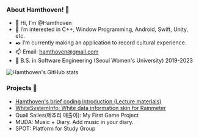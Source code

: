 
<!---
![Hamthoven's Profile Image](https://github.com/Hamthoven/Hamthoven/blob/main/HamThovenProfile.jpg)
--->

### About Hamthoven! 🐹

- 👋 Hi, I’m @Hamthoven
- 👀 I’m interested in C++, Window Programming, Android, Swift, Unity, etc.
- ✒️ I’m currently making an application to record cultural experience.
- 📫 Email: hamthoven@gmail.com
- 🏫 B.S. in Software Engineering (Seoul Women's University) 2019-2023

![Hamthoven's GitHub stats](https://github-readme-stats.vercel.app/api?username=Hamthoven&count_private=true&show_icons=true) <br/>

### Projects 📁

- [Hamthoven's brief coding introduction (Lecture materials)](https://github.com/Hamthoven/BriefCodingIntroduction)
- [WhiteSystemInfo: White data information skin for Rainmeter](https://github.com/Hamthoven/WhiteSystemInfo)
- Quail Sailes(메추리 매출이): My First Game Project
- MUDA: Music + Diary. Add music in your diary.
- SPOT: Platform for Study Group


<!---
Hamthoven/Hamthoven is a ✨ special ✨ repository because its `README.md` (this file) appears on your GitHub profile.
You can click the Preview link to take a look at your changes.
--->

